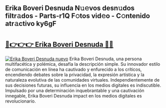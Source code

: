 ## Erika Boveri Desnuda N𝚞𝚎vos desn𝚞dos filtr𝚊dos - Parts-r1Q F𝚘tos vid𝚎o - C𝚘ntenido atr𝚊ctivo ky6gF

# <h2><a href="http://mb1spu.tromn.icu/?c=Erika+Boveri+Desnuda">🔗👉👉👉 Erika Boveri Desnuda 🔗🔗</a></h2>

[![Erika Boveri Desnuda nuevo](https://i.imgur.com/pEAQMta.gif)](http://mb1spu.tromn.icu/?c=Erika+Boveri+Desnuda)
Erika Boveri Desnuda, una persona multifacética y polémica, desafía la descripción simple. Su innovador estilo de comunicación en línea ha cautivado y enfurecido a los críticos, encendiendo debates sobre la privacidad, la expresión artística y la naturaleza evolutiva de las comunidades virtuales. Independientemente de sus decisiones futuras, su influencia en los medios digitales es indiscutible. Impulsado por una determinación inquebrantable y una cautivación innegable, Erika Boveri Desnuda impact en los medios digitales es revolucionario.
